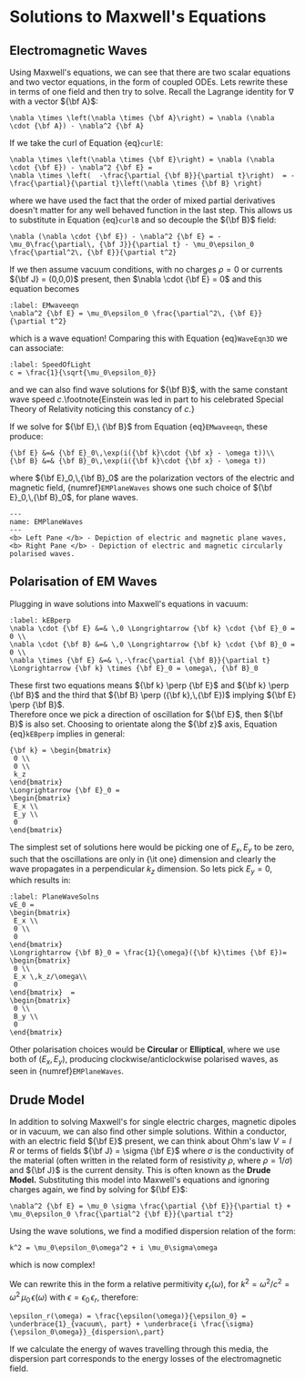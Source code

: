 # Solutions to Maxwell's Equations

## Electromagnetic Waves
Using Maxwell's equations, we can see that there are two scalar equations and two vector equations, in the form of coupled ODEs.  Lets rewrite these in terms of 
one field and then try to solve.  Recall the Lagrange identity for $\nabla$ with a vector ${\bf A}$: 
```{math}
\nabla \times \left(\nabla \times {\bf A}\right) = \nabla (\nabla \cdot {\bf A}) - \nabla^2 {\bf A} 
```
If we take the curl of Equation {eq}`curlE`:
```{math}
\nabla \times \left(\nabla \times {\bf E}\right) = \nabla (\nabla \cdot {\bf E}) - \nabla^2 {\bf E} = 
\nabla \times \left(  -\frac{\partial {\bf B}}{\partial t}\right)  = -\frac{\partial}{\partial t}\left(\nabla \times {\bf B} \right)
```
where we have used the fact that the order of mixed partial derivatives doesn't matter for any well behaved function in the last step.  This allows us to 
substitute in Equation {eq}`curlB` and so decouple the ${\bf B}$ field:
```{math}
\nabla (\nabla \cdot {\bf E}) - \nabla^2 {\bf E} = -\mu_0\frac{\partial\, {\bf J}}{\partial t} - \mu_0\epsilon_0 \frac{\partial^2\, {\bf E}}{\partial t^2}
```
If we then assume vacuum conditions, with no charges $\rho = 0$ or currents ${\bf J} = (0,0,0)$ present, then $\nabla \cdot {\bf E} = 0$ and this equation becomes
```{math}
:label: EMwaveeqn
\nabla^2 {\bf E} = \mu_0\epsilon_0 \frac{\partial^2\, {\bf E}}{\partial t^2} 
```
which is a wave equation!  Comparing this with Equation {eq}`WaveEqn3D` we can associate: 
```{math}
:label: SpeedOfLight
c = \frac{1}{\sqrt{\mu_0\epsilon_0}} 
```
and we can also find wave solutions for ${\bf B}$, with the same constant wave speed $c$.\footnote{Einstein was led in part to his celebrated 
Special Theory of Relativity noticing this constancy of $c$.}  

If we solve for ${\bf E},\ {\bf B}$ from Equation {eq}`EMwaveeqn`, these produce:
```{math}
{\bf E} &=& {\bf E}_0\,\exp(i({\bf k}\cdot {\bf x} - \omega t))\\
{\bf B} &=& {\bf B}_0\,\exp(i({\bf k}\cdot {\bf x} - \omega t))
```
where ${\bf E}_0,\,{\bf B}_0$ are the polarization vectors of the electric and magnetic field, {numref}`EMPlaneWaves` shows one such choice of 
${\bf E}_0,\,{\bf B}_0$, for plane waves.
```{figure} ../figures/EMWaves1.png
---
name: EMPlaneWaves
---
<b> Left Pane </b> - Depiction of electric and magnetic plane waves, 
<b> Right Pane </b> - Depiction of electric and magnetic circularly polarised waves.
```

## Polarisation of EM Waves
Plugging in wave solutions into Maxwell's equations in vacuum:
```{math}
:label: kEBperp
\nabla \cdot {\bf E} &=& \,0 \Longrightarrow {\bf k} \cdot {\bf E}_0 = 0 \\
\nabla \cdot {\bf B} &=& \,0 \Longrightarrow {\bf k} \cdot {\bf B}_0 = 0 \\
\nabla \times {\bf E} &=& \,-\frac{\partial {\bf B}}{\partial t} \Longrightarrow {\bf k} \times {\bf E}_0 = \omega\, {\bf B}_0 
```
These first two equations means ${\bf k} \perp {\bf E}$ and ${\bf k} \perp {\bf B}$ and the third that ${\bf B} \perp ({\bf k},\,{\bf E})$ implying ${\bf E} \perp {\bf B}$.  
Therefore once we pick a direction of oscillation for ${\bf E}$, then ${\bf B}$ is also set.  Choosing to orientate along the ${\bf z}$ axis, Equation {eq}`kEBperp` 
implies in general:
```{math}
{\bf k} = \begin{bmatrix}
 0 \\
 0 \\
 k_z
\end{bmatrix} 
\Longrightarrow {\bf E}_0 = 
\begin{bmatrix}
 E_x \\
 E_y \\
 0
\end{bmatrix}
```
The simplest set of solutions here would be picking one of $E_x,\,E_y$ to be zero, such that the oscillations are only in {\it one} 
dimension and clearly the wave propagates in a perpendicular $k_z$ dimension.  So lets pick $E_y = 0$, which results in:
```{math}
:label: PlaneWaveSolns
vE_0 = 
\begin{bmatrix}
 E_x \\
 0 \\
 0 
\end{bmatrix}
\Longrightarrow {\bf B}_0 = \frac{1}{\omega}({\bf k}\times {\bf E})= 
\begin{bmatrix}
 0 \\
 E_x \,k_z/\omega\\
 0
\end{bmatrix}  = 
\begin{bmatrix}
 0 \\
 B_y \\
 0
\end{bmatrix} 
```
Other polarisation choices would be <b> Circular </b> or <b> Elliptical</b>, where we use both of $(E_x,\,E_y)$, producing 
clockwise/anticlockwise polarised waves, as seen in {numref}`EMPlaneWaves`.


## Drude Model
In addition to solving Maxwell's for single electric charges, magnetic dipoles or in vacuum, we can also find other simple solutions.  Within a conductor, 
with an electric field ${\bf E}$ present, we can think about Ohm's law $V = I\,R$ or terms of fields ${\bf J} = \sigma {\bf E}$ where $\sigma$ is the 
conductivity of the material (often written in the related form of resistivity $\rho$, where $\rho = 1 / \sigma$) and ${\bf J}$ is the current density. 
This is often known as the <b> Drude Model.</b>  Substituting this model into Maxwell's equations and ignoring charges again, we find by solving for ${\bf E}$:
```{math}
\nabla^2 {\bf E} = \mu_0 \sigma \frac{\partial {\bf E}}{\partial t} + \mu_0\epsilon_0 \frac{\partial^2 {\bf E}}{\partial t^2}
```
Using the wave solutions, we find a modified dispersion relation of the form: 
```{math}
k^2 = \mu_0\epsilon_0\omega^2 + i \mu_0\sigma\omega
```
which is now complex! 

We can rewrite this in the form a relative permitivity $\epsilon_r(\omega)$, for $k^2 = \omega^2 / c^2 = \omega^2 \,\mu_0 \,\epsilon(\omega)$ with 
$\epsilon = \epsilon_0\,\epsilon_r$, therefore:
```{math}
\epsilon_r(\omega) = \frac{\epsilon(\omega)}{\epsilon_0} = \underbrace{1}_{vacuum\, part} + \underbrace{i \frac{\sigma}{\epsilon_0\omega}}_{dispersion\,part} 
```
If we calculate the energy of waves travelling through this media, the dispersion part corresponds to the energy losses of the electromagnetic field.  
